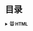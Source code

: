 # 目录
<b><details><summary>🐭 HTML</summary></b>
  - [详情](./content/HTML.md)
  - [浏览器](./content/浏览器.md)
